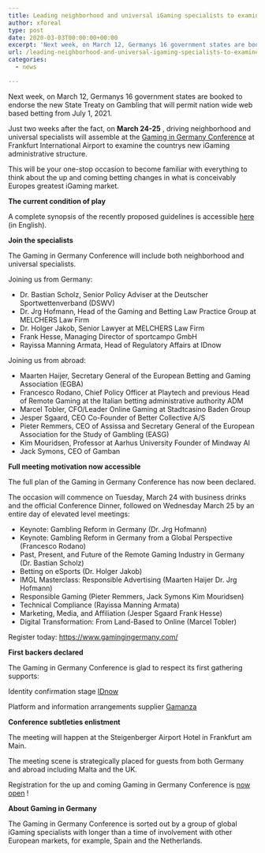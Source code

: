 ```yaml
---
title: Leading neighborhood and universal iGaming specialists to examine new State Treaty at Gaming in Germany Conference
author: xforeal 
type: post
date: 2020-03-03T00:00:00+00:00
excerpt: 'Next week, on March 12, Germanys 16 government states are booked to endorse the new State Treaty on Gambling that will permit nation wide web based betting from July 1, 2021 '
url: /leading-neighborhood-and-universal-igaming-specialists-to-examine-new-state-treaty-at-gaming-in-germany-conference/
categories:
  - news

---
```

Next week, on March 12, Germanys 16 government states are booked to endorse the new State Treaty on Gambling that will permit nation wide web based betting from July 1, 2021. 

Just two weeks after the fact, on **March 24-25** , driving neighborhood and universal specialists will assemble at the [Gaming in Germany Conference][1] at Frankfurt International Airport to examine the countrys new iGaming administrative structure. 

This will be your one-stop occasion to become familiar with everything to think about the up and coming betting changes in what is conceivably Europes greatest iGaming market. 

**The current condition of play** 

A complete synopsis of the recently proposed guidelines is accessible [here][2] (in English). 

**Join the specialists** 

The Gaming in Germany Conference will include both neighborhood and universal specialists. 

Joining us from Germany: 

  * Dr. Bastian Scholz, Senior Policy Adviser at the Deutscher Sportwettenverband (DSWV) 
  * Dr. Jrg Hofmann, Head of the Gaming and Betting Law Practice Group at MELCHERS Law Firm 
  * Dr. Holger Jakob, Senior Lawyer at MELCHERS Law Firm 
  * Frank Hesse, Managing Director of sportcampo GmbH 
  * Rayissa Manning Armata, Head of Regulatory Affairs at IDnow 

Joining us from abroad: 

  * Maarten Haijer, Secretary General of the European Betting and Gaming Association (EGBA) 
  * Francesco Rodano, Chief Policy Officer at Playtech and previous Head of Remote Gaming at the Italian betting administrative authority ADM 
  * Marcel Tobler, CFO/Leader Online Gaming at Stadtcasino Baden Group 
  * Jesper Sgaard, CEO Co-Founder of Better Collective A/S 
  * Pieter Remmers, CEO of Assissa and Secretary General of the European Association for the Study of Gambling (EASG) 
  * Kim Mouridsen, Professor at Aarhus University Founder of Mindway AI 
  * Jack Symons, CEO of Gamban 

**Full meeting motivation now accessible** 

The full plan of the Gaming in Germany Conference has now been declared. 

The occasion will commence on Tuesday, March 24 with business drinks and the official Conference Dinner, followed on Wednesday March 25 by an entire day of elevated level meetings: 

  * Keynote: Gambling Reform in Germany (Dr. Jrg Hofmann) 
  * Keynote: Gambling Reform in Germany from a Global Perspective (Francesco Rodano) 
  * Past, Present, and Future of the Remote Gaming Industry in Germany (Dr. Bastian Scholz) 
  * Betting on eSports (Dr. Holger Jakob) 
  * IMGL Masterclass: Responsible Advertising (Maarten Haijer Dr. Jrg Hofmann) 
  * Responsible Gaming (Pieter Remmers, Jack Symons Kim Mouridsen) 
  * Technical Compliance (Rayissa Manning Armata) 
  * Marketing, Media, and Affiliation (Jesper Sgaard Frank Hesse) 
  * Digital Transformation: From Land-Based to Online (Marcel Tobler) 

Register today: <https://www.gamingingermany.com/> 

**First backers declared** 

The Gaming in Germany Conference is glad to respect its first gathering supports: 

Identity confirmation stage [IDnow][3] 

Platform and information arrangements supplier [Gamanza][4] 

**Conference subtleties enlistment** 

The meeting will happen at the Steigenberger Airport Hotel in Frankfurt am Main. 

The meeting scene is strategically placed for guests from both Germany and abroad including Malta and the UK. 

Registration for the up and coming Gaming in Germany Conference is [now open][5] ! 

**About Gaming in Germany** 

The Gaming in Germany Conference is sorted out by a group of global iGaming specialists with longer than a time of involvement with other European markets, for example, Spain and the Netherlands.

 [1]: https://www.gamingingermany.com/
 [2]: https://www.gamingingermany.com/newsletter-21-feb/
 [3]: https://www.idnow.io/
 [4]: https://gamanza.com/
 [5]: https://www.gamingingermany.com/registration/